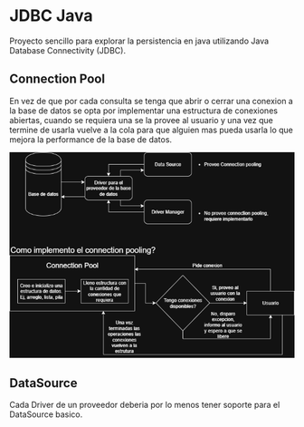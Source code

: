 # JDBC Java
Proyecto sencillo para explorar la persistencia en java utilizando Java Database Connectivity (JDBC).

## Connection Pool
En vez de que por cada consulta se tenga que abrir o cerrar una conexion a la base de datos se opta por implementar una estructura de conexiones abiertas, cuando se requiera una se la provee al usuario y una vez que termine de usarla vuelve a la cola para que alguien mas pueda usarla lo que mejora la performance de la base de datos.

![alt text][logo]

[logo]: https://github.com/Guicep/java-jdbc/raw/main/md/connectionpool.png "connectionpool"

## DataSource
Cada Driver de un proveedor deberia por lo menos tener soporte para el DataSource basico.
